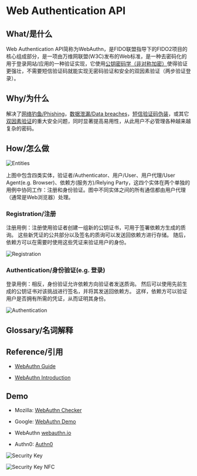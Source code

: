 # Web Authentication API

## What/是什么

Web Authentication API简称为WebAuthn，是FIDO联盟指导下的FIDO2项目的核心组成部分，是一项由万维网联盟(W3C)发布的Web标准，是一种去密码化的用于登录网站/应用的一种验证实现，它使用[公钥密码学（非对称加密）](https://en.wikipedia.org/wiki/Public-key_cryptography)使得验证更强壮，不需要短信验证码就能实现无密码验证和安全的双因素验证（两步验证登录）。  

## Why/为什么

解决了[网络钓鱼/Phishing](https://en.wikipedia.org/wiki/Phishing)，[数据泄漏/Data breaches](https://en.wikipedia.org/wiki/Data_breach)，[短信验证码伪装](https://en.wikipedia.org/wiki/SMS_spoofing)，或其它[双因素验证](https://authy.com/what-is-2fa/)的重大安全问题，同时显著提高易用性，从此用户不必管理各种越来越复杂的密码。

## How/怎么做

![Entities](https://webauthn.me/img/1-Web-Authentication-Entities.svg)

上图中包含四类实体，验证者/Authenticator、用户/User、用户代理/User Agent(e.g. Browser)、依赖方(服务方)/Relying Party，这四个实体在两个单独的用例中协同工作：注册和身份验证。图中不同实体之间的所有通信都由用户代理（通常是Web浏览器）处理。

### Registration/注册

注册用例：注册使用验证者创建一组新的公钥证书，可用于签署依赖方生成的质询。 这些新凭证的公共部分以及签名的质询可以发送回依赖方进行存储。 随后，依赖方可以在需要时使用这些凭证来验证用户的身份。

![Registration](https://webauthn.me/img/2-Registration.svg)

### Authentication/身份验证(e.g. 登录)

登录用例：相反，身份验证允许依赖方向验证者发送质询。 然后可以使用先前生成的公钥证书对该挑战进行签名，并将其发送回依赖方。 这样，依赖方可以验证用户是否拥有所需的凭证，从而证明其身份。

![Authentication](https://webauthn.me/img/3-Login.svg)

## Glossary/名词解释

## Reference/引用

- [WebAuthn Guide](https://webauthn.guide/)

- [WebAuthn Introduction](https://webauthn.me/introduction)

## Demo

- Mozilla: [WebAuthn Checker](https://webauthn.bin.coffee/)

- Google: [WebAuthn Demo](http://webauthndemo.appspot.com/)

- WebAuthn [webauthn.io](https://webauthn.io/)

- Authn0: [Authn0](https://webauthn.me/)

![Security Key](https://www.yubico.com/wp-content/uploads/2018/04/Security-Key-by-Yubico-nl-opt.png)

![Security Key NFC](https://www.yubico.com/wp-content/uploads/2018/12/Security-Key-by-Yubico-ec-hero.png)